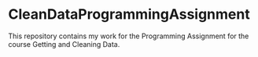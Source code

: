 # CleanDataProgrammingAssignment
This repository contains my work for the Programming Assignment for the course Getting and Cleaning Data.

